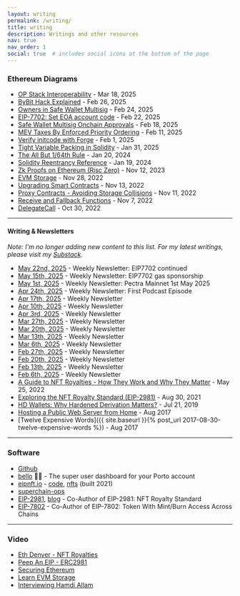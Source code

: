 ```yaml
---
layout: writing
permalink: /writing/
title: writing
description: Writings and other resources
nav: true
nav_order: 1
social: true  # includes social icons at the bottom of the page
---
```

<!-- _pages/writing.md -->


### Ethereum Diagrams

- [OP Stack Interoperability](https://x.com/blainemalone/status/1902166214685671934) - Mar 18, 2025
- [ByBit Hack Explained](https://x.com/blainemalone/status/1894920751309807823) - Feb 26, 2025
- [Owners in Safe Wallet Multisig](https://x.com/blainemalone/status/1894209702042521837) - Feb 24, 2025
- [EIP-7702: Set EOA account code](https://x.com/blainemalone/status/1893428082653962306) - Feb 22, 2025
- [Safe Wallet Multisig Onchain Approvals](https://x.com/blainemalone/status/1891643583100485989) - Feb 18, 2025
- [MEV Taxes By Enforced Priority Ordering](https://x.com/blainemalone/status/1889510204406186055) - Feb 11, 2025
- [Verify initcode with Forge](https://x.com/blainemalone/status/1885838869469474970) - Feb 1, 2025
- [Tight Variable Packing in Solidity](https://x.com/blainemalone/status/1885466686779781614) - Jan 31, 2025
- [The All But 1/64th Rule](https://x.com/blainemalone/status/1748885704589869518?s=20) - Jan 20, 2024
- [Solidity Reentrancy Reference](https://x.com/blainemalone/status/1748409660472717401?s=20) - Jan 19, 2024
- [Zk Proofs on Ethereum (Risc Zero)](https://x.com/blainemalone/status/1723853779466895733) - Nov 12, 2023
- [EVM Storage](https://twitter.com/blainemalone/status/1597352375593078784?s=20&t=b3OInelM1QFX84Q0Zp2AHQ) - Nov 28, 2022
- [Upgrading Smart Contracts](https://twitter.com/blainemalone/status/1591981306296111107) - Nov 13, 2022
- [Proxy Contracts - Avoiding Storage Collisions](https://twitter.com/blainemalone/status/1591204606591148034) - Nov 11, 2022
- [Receive and Fallback Functions](https://twitter.com/blainemalone/status/1589817692831514624) - Nov 7, 2022
- [DelegateCall](https://twitter.com/blainemalone/status/1586744968546340864) - Oct 30, 2022

---

#### Writing & Newsletters

*Note: I'm no longer adding new content to this list. For my latest writings, please visit my [Substack](https://substack.com/@blainemalone).*

- [May 22nd, 2025](https://news.blainemalone.com/posts/7702-continued-may-22nd-2025) - Weekly Newsletter: EIP7702 continued
- [May 15th, 2025](https://news.blainemalone.com/posts/7702-gas-sponsorship-may-15th-2025) - Weekly Newsletter: EIP7702 gas sponsorship
- [May 1st, 2025](https://news.blainemalone.com/posts/pectra-mainnet-1st-may-2025-episode-2) - Weekly Newsletter: Pectra Mainnet 1st May 2025
- [Apr 24th, 2025](https://news.blainemalone.com/posts/thursday-thought-24th-april-2025-new-my-first-podcast-episode) - Weekly Newsletter: First Podcast Episode
- [Apr 17th, 2025](https://news.blainemalone.com/posts/thursday-thought-17th-april-2025) - Weekly Newsletter
- [Apr 10th, 2025](https://news.blainemalone.com/posts/thursday-thought-10th-april-2025-new-video-content) - Weekly Newsletter
- [Apr 3rd, 2025](https://news.blainemalone.com/posts/thursday-thought-3rd-april-2025) - Weekly Newsletter
- [Mar 27th, 2025](https://news.blainemalone.com/posts/thursday-thought-27th-march-2025) - Weekly Newsletter
- [Mar 20th, 2025](https://news.blainemalone.com/posts/3-thoughts-thursday-20th-march-2025) - Weekly Newsletter
- [Mar 13th, 2025](https://news.blainemalone.com/posts/3-thoughts-thursday-13th-march-2025-1) - Weekly Newsletter
- [Mar 6th, 2025](https://news.blainemalone.com/posts/3-thoughts-thursday-6th-mar-2025-1) - Weekly Newsletter
- [Feb 27th, 2025](https://news.blainemalone.com/posts/3-thoughts-thursday-27th-feb-2025) - Weekly Newsletter
- [Feb 20th, 2025](https://news.blainemalone.com/posts/3-thoughts-thursday-20th-feb-2025) - Weekly Newsletter
- [Feb 13th, 2025](https://news.blainemalone.com/posts/3-thoughts-thursday-13th-feb-2025) - Weekly Newsletter
- [Feb 6th, 2025](https://news.blainemalone.com/posts/3-thoughts-thursday-the-beginning) - Weekly Newsletter
- [A Guide to NFT Royalties - How They Work and Why They Matter](https://www.superlunar.com/post/a-guide-to-nft-royalties-how-they-work-and-why-they-matter) - May 25, 2022
- [Exploring the NFT Royalty Standard (EIP-2981)](https://www.gemini.com/blog/exploring-the-nft-royalty-standard-eip-2981) - Aug 30, 2021
- [HD Wallets: Why Hardened Derivation Matters?](https://medium.com/@blainemalone01/hd-wallets-why-hardened-derivation-matters-89efcdc71671) - Jul 21, 2019
- [Hosting a Public Web Server from Home](https://steemit.com/raspberrypi/@cryptobugsy/hosting-a-public-web-server-from-home) - Aug 2017
- [Twelve Expensive Words]({{ site.baseurl }}{% post_url 2017-08-30-twelve-expensive-words %}) - Aug 2017

---

### Software

- [Github](https://github.com/blmalone)
- [bello](https://bello.blainemalone.com/) 🍄‍🟫 - The super user dashboard for your Porto account
- [eipnft.io](https://eipnft.io) - [code](https://github.com/blmalone/eip-ntf), [nfts](https://opensea.io/collection/ethereum-improvement-proposal-nfts) (built 2021)
- [superchain-ops](https://github.com/ethereum-optimism/superchain-ops)
- [EIP-2981](https://eips.ethereum.org/EIPS/eip-2981), [blog](https://www.gemini.com/blog/exploring-the-nft-royalty-standard-eip-2981) - Co-Author of EIP-2981: NFT Royalty Standard
- [EIP-7802](https://eips.ethereum.org/EIPS/eip-7802) - Co-Author of EIP-7802: Token With Mint/Burn Access Across Chains

---

### Video

- [Eth Denver - NFT Royalties](https://youtu.be/0t8wLde29DM)
- [Peep An EIP - ERC2981](https://youtu.be/hTbcw0rhLto)
- [Securing Ethereum](https://x.com/blainemalone/status/1881090320802472400)
- [Learn EVM Storage](https://youtu.be/Ams6q8YBjII)
- [Interviewing Hamdi Allam](https://youtu.be/yey3DVaKtQQ)